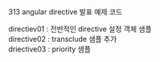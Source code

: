 313 angular directive 발표 예제 코드

directiev01 : 전반적인 directive 설정 객체 샘플  
directive02 : transclude 샘플 추가  
driective03 : priority 샘플  
